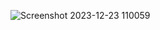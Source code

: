 ![Screenshot 2023-12-23 110059](https://github.com/shubham5027/Transfer-Learning-Using-VVG16/assets/132193443/ff028123-1a82-4ed5-9772-d47db509c586)
